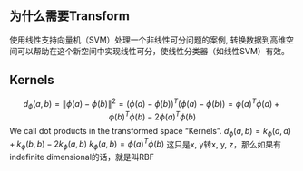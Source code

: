 ## 为什么需要Transform
使用线性支持向量机（SVM）处理一个非线性可分问题的案例, 转换数据到高维空间可以帮助在这个新空间中实现线性可分，使线性分类器（如线性SVM）有效。
## Kernels
$$d_{\phi}(a, b) = \|\phi(a) - \phi(b)\|^2
               = (\phi(a) - \phi(b))^T (\phi(a) - \phi(b))
               = \phi(a)^T \phi(a) + \phi(b)^T \phi(b) - 2 \phi(a)^T \phi(b)$$
We call dot products in the transformed space “Kernels”. 
$d_{\phi}(a, b) = k_{\phi}(a, a) + k_{\phi}(b, b) - 2k_{\phi}(a, b)$
$k_{\phi}(a, b) = \phi(a)^T \phi(b)$
这只是x, y转x, y, z，那么如果有indefinite dimensional的话，就是叫RBF
